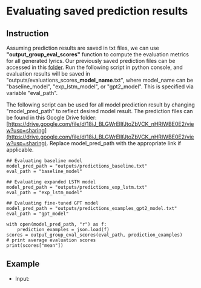 # Evaluating saved prediction results

## Instruction
Assuming prediction results are saved in txt files, we can use **"output_group_eval_scores"** function to compute the evaluation metrics for all generated lyrics. Our previously saved prediction files can be accessed in this [folder](https://drive.google.com/drive/folders/19s8hH6uYZ4V0Dgsv36rIxwobbBcSEeZD?usp=sharing). Run the following script in python console, and evaluation results will be saved in "outputs/evaluations_scores_**model_name**.txt", where model_name can be "baseline_model", "exp_lstm_model", or "gpt2_model". This is specified via variable "eval_path".

The following script can be used for all model prediction result by changing "model_pred_path" to reflect desired model result. 
The prediction files can be found in this Google Drive folder: [https://drive.google.com/file/d/18iJ_BLGWrElIfJtoZbVCK_nHRIWBE0E2/view?usp=sharing](https://drive.google.com/file/d/18iJ_BLGWrElIfJtoZbVCK_nHRIWBE0E2/view?usp=sharing). Replace model_pred_path with the appropriate link if applicable.

    ## Evaluating baseline model
    model_pred_path = "outputs/predictions_baseline.txt"
    eval_path = "baseline_model"
    
    ## Evaluating expanded LSTM model
    model_pred_path = "outputs/predictions_exp_lstm.txt"
    eval_path = "exp_lstm_model"
    
    ## Evaluating fine-tuned GPT model
    model_pred_path = "outputs/predictions_examples_gpt2_model.txt"
    eval_path = "gpt_model"
    
    with open(model_pred_path, "r") as f:
        prediction_examples = json.load(f)
    scores = output_group_eval_scores(eval_path, prediction_examples)
    # print average evaluation scores
    print(scores["mean"])
    
    
    
    
    
    
## Example
* Input: 
